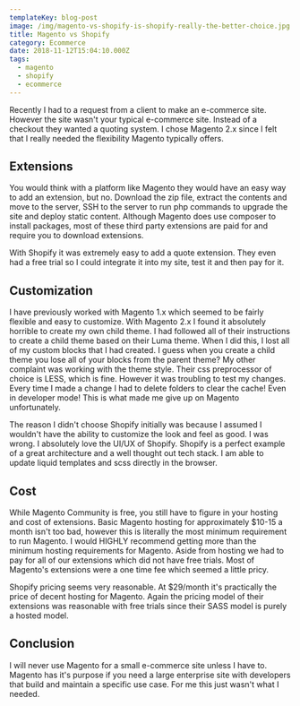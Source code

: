 ```yaml
---
templateKey: blog-post
image: /img/magento-vs-shopify-is-shopify-really-the-better-choice.jpg
title: Magento vs Shopify
category: Ecommerce
date: 2018-11-12T15:04:10.000Z
tags:
  - magento
  - shopify
  - ecommerce
---
```

Recently I had to a request from a client to make an e-commerce site.  However the site wasn't your typical e-commerce site.  Instead of a checkout they wanted a quoting system.  I chose Magento 2.x since I felt that I really needed the flexibility Magento typically offers. 



## Extensions

You would think with a platform like Magento they would have an easy way to add an extension, but no.  Download the zip file, extract the contents and move to the server, SSH to the server to run php commands to upgrade the site and deploy static content.  Although Magento does use composer to install packages, most of these third party extensions are paid for and require you to download extensions.

With Shopify it was extremely easy to add a quote extension.  They even had a free trial so I could integrate it into my site, test it and then pay for it.  



## Customization

I have previously worked with Magento 1.x which seemed to be fairly flexible and easy to customize.  With Magento 2.x I found it absolutely horrible to create my own child theme.  I had followed all of their instructions to create a child theme based on their Luma theme.  When I did this, I lost all of my custom blocks that I had created.  I guess when you create a child theme you lose all of your blocks from the parent theme?  My other complaint was working with the theme style.  Their css preprocessor of choice is LESS, which is fine.  However it was troubling to test my changes.  Every time I made a change I had to delete folders to clear the cache!  Even in developer mode!  This is what made me give up on Magento unfortunately.

The reason I didn't choose Shopify initially was because I assumed I wouldn't have the ability to customize the look and feel as good.  I was wrong.  I absolutely love the UI/UX of Shopify.  Shopify is a perfect example of a great architecture and a well thought out tech stack.  I am able to update liquid templates and scss directly in the browser.  



## Cost

While Magento Community is free, you still have to figure in your hosting and cost of extensions.  Basic Magento hosting for approximately $10-15 a month isn't too bad, however this is literally the most minimum requirement to run Magento.  I would HIGHLY recommend getting more than the minimum hosting requirements for Magento.  Aside from hosting we had to pay for all of our extensions which did not have free trials.  Most of Magento's extensions were a one time fee which seemed a little pricy.  

Shopify pricing seems very reasonable.  At $29/month it's practically the price of decent hosting for Magento.  Again the pricing model of their extensions was reasonable with free trials since their SASS model is purely a hosted model.  



## Conclusion

I will never use Magento for a small e-commerce site unless I have to.  Magento has it's purpose if you need a large enterprise site with developers that build and maintain a specific use case.  For me this just wasn't what I needed.
